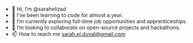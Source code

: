 - 👋 Hi, I’m @sarahelizad
- 👀 I’ve been learning to code for almost a year.
- 🌱 I’m currently exploring full-time job opportunities and apprenticeships.
- 💞️ I’m looking to collaborate on open-source projects and hackathons.
- 📫 How to reach me sarah.el.duval@gmail.com

<!---
sarahelizad/sarahelizad is a ✨ special ✨ repository because its `README.md` (this file) appears on your GitHub profile.
You can click the Preview link to take a look at your changes.
--->
